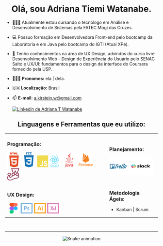 <h1 align="center">Olá, sou Adriana Tiemi Watanabe.</h1>


  - 👩🏻‍🎓 Atualmente estou cursando o tecnólogo em Análise e Desenvolvimento de Sistemas pela FATEC Mogi das Cruzes.
  - 💻 Possuo formação em Desenvolvedora Front-end pelo bootcamp da Laboratoria e em Java pelo bootcamp do IGTI (Atual XPe).
  - 🔸 Tenho conhecimentos na área de UX Design, advindos do curso livre Desenvolvimento Web - Design de Experiência do Usuário pelo SENAC Salto e UX/UI: fundamentos para o design de interface do Coursera fornecido pela USP.
  - 🙋🏻‍♀️ **Pronomes:** ela | dela.
  - 🇧🇷 **Localização:** Brasil
  - 📫 **E-mail:** a.kirstein.w@gmail.com
 
      <a href="https://www.linkedin.com/in/adrianatwatanabe" target="_blank"><img src="https://img.shields.io/badge/-LinkedIn-%230077B5?style=for-the-badge&logo=linkedin&logoColor=white" alt="Linkedin de Adriana T Watanabe"></a>

  

<div align="center">
<h2 align="center">Linguagens e Ferramentas que eu utilizo:</h1>
  
  <table>
    <tr>
      <td>
        <h3>Programação:</h3>
        <div style="display: inline_block">
          <img alt="HTML5" width="45" height="50" src="https://github.com/devicons/devicon/blob/master/icons/html5/html5-plain-wordmark.svg">
          <img alt="CSS3" width="45" height="50" src="https://github.com/devicons/devicon/blob/master/icons/css3/css3-plain-wordmark.svg">
          <img alt="ECMAScript/JavaScript" width="37" height="40" src="https://github.com/devicons/devicon/blob/master/icons/javascript/javascript-plain.svg">
          <img alt="React" width="37" height="40" src="https://github.com/devicons/devicon/blob/master/icons/react/react-original-wordmark.svg">
          <img alt="Java" width="50" height="50" src="https://github.com/devicons/devicon/blob/master/icons/java/java-plain-wordmark.svg" /></a>
          <img alt="Firebase" width="50" height="50" src="https://github.com/devicons/devicon/blob/master/icons/firebase/firebase-plain-wordmark.svg" />        
          <img alt="Jest" width="40" height="40" src="https://github.com/devicons/devicon/blob/master/icons/jest/jest-plain.svg" />    
        </div>
      </td>
      <td>
        <h3>Planejamento:</h3>
        <div style="display: inline_block">
          <img alt="Trello" height="60" width="60" src="https://github.com/devicons/devicon/blob/master/icons/trello/trello-plain-wordmark.svg">
          <img alt="Slack" height="60" width="80" src="https://github.com/devicons/devicon/blob/master/icons/slack/slack-original-wordmark.svg">
        </div>
      </td>
    </tr>
    <tr>
      <td>
        <h3>UX Design:</h3>
        <div style="display: inline_block">
          <img alt="Figma" height="35" width="40" src="https://github.com/devicons/devicon/blob/master/icons/figma/figma-original.svg">
          <img alt="Adobe Photoshop" height="35" width="40" src="https://github.com/devicons/devicon/blob/master/icons/photoshop/photoshop-line.svg">
          <img alt="Adobe Illustrator" height="35" width="40" src="https://raw.githubusercontent.com/devicons/devicon/2ae2a900d2f041da66e950e4d48052658d850630/icons/illustrator/illustrator-line.svg">
          <img alt="Adobe XD" height="35" width="40" src="https://github.com/devicons/devicon/blob/master/icons/xd/xd-line.svg">
        </div>
      </td>
      <td>
        <h3>Metodologia Ágeis:</h3>
        <ul>
          <li>Kanban | Scrum</li>
        </ul>
      </td>
    </tr>
  </table>
<br>

---
  
 ![Snake animation](https://github.com/adrianatwatanabe/adrianatwatanabe/blob/output/github-contribution-grid-snake.svg)

